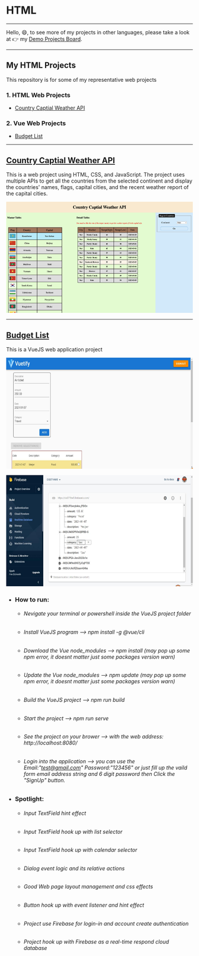 # HTML
---

Hello, 😄, to see more of my projects in other languages, please take a look at 👉 my [Demo Projects Board](https://github.com/RunquanYe/DemoProjects).

---
## My HTML Projects
This repository is for some of my representative web projects 

### 1. HTML Web Projects
+ [Country Captial Weather API](#Country-Captial-Weather-API)

### 2. Vue Web Projects
+ [Budget List](#Budget-List)

---

## [Country Captial Weather API](https://github.com/RunquanYe/HTML/tree/main/WebProjects)
This is a web project using HTML, CSS, and JavaScript. The project uses multiple APIs to get all the countries from the selected continent and display the countries' names, flags, capital cities, and the recent weather report of the capital cities.

<p align="center"><img width="600" height="300" src="https://github.com/RunquanYe/HTML/blob/main/img/Web/Country_Captial_Weather.jpg"/></p>

---

## [Budget List](https://github.com/RunquanYe/HTML/tree/main/VueProjects)
This is a VueJS web application project

<p align="center"><img width="700" height="300" src="https://github.com/RunquanYe/HTML/blob/main/img/Vue/Budget_List_3.jpg"/></p>
<p align="center"><img width="700" height="300" src="https://github.com/RunquanYe/HTML/blob/main/img/Vue/Budget_List_9.jpg"/></p>

+ ### How to run:
    - ###### Nevigate your terminal or powershell inside the VueJS project folder
    - ###### Install VueJS program --> npm install -g @vue/cli
    - ###### Download the Vue node_modules --> npm install (may pop up some npm error, it doesnt matter just some packages version warn)
    - ###### Update the Vue node_modules --> npm update (may pop up some npm error, it doesnt matter just some packages version warn)
    - ###### Build the VueJS project --> npm run build
    - ###### Start the project --> npm run serve
    - ###### See the project on your brower --> with the web address: http://localhost:8080/
    - ###### Login into the application --> you can use the Email:"test@gmail.com" Password:"123456" or just fill up the vaild form email address string and 6 digit password then Click the "SignUp" button. 
    
+ ### Spotlight:
    - ###### Input TextField hint effect
    - ###### Input TextField hook up with list selector
    - ###### Input TextField hook up with calendar selector
    - ###### Dialog event logic and its relative actions
    - ###### Good Web page layout management and css effects 
    - ###### Button hook up with event listener and hint effect
    - ###### Project use Firebase for login-in and account create authentication
    - ###### Project hook up with Firebase as a real-time respond cloud database
